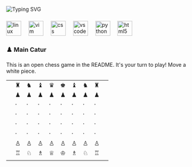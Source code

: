 <p align="left">
  <img src="https://readme-typing-svg.demolab.com?font=Fira+Code&size=22&pause=1200&color=14F195&width=550&lines=Selamat+Datang+di+GitHub+saya!;Calon+developer+yang+lagi+belajar;Python+%7C+CSS+%7C+HTML" alt="Typing SVG" />
</p>

###

<div align="left">
  <img src="https://cdn.jsdelivr.net/gh/devicons/devicon/icons/linux/linux-original.svg" height="40" alt="linux logo"  />
  <img width="12" />
  <img src="https://cdn.jsdelivr.net/gh/devicons/devicon/icons/vim/vim-original.svg" height="40" alt="vim logo"  />
  <img width="12" />
  <img src="https://cdn.jsdelivr.net/gh/devicons/devicon/icons/css3/css3-original.svg" height="40" alt="css logo"  />
  <img width="12" />
  <img src="https://cdn.jsdelivr.net/gh/devicons/devicon/icons/vscode/vscode-original.svg" height="40" alt="vscode logo"  />
  <img width="12" />
  <img src="https://cdn.jsdelivr.net/gh/devicons/devicon/icons/python/python-original.svg" height="40" alt="python logo"  />
  <img width="12" />
  <img src="https://cdn.jsdelivr.net/gh/devicons/devicon/icons/html5/html5-original.svg" height="40" alt="html5 logo"  />
</div>

###

<div align="center">
</div>

### ♟️ Main Catur

<!-- BEGIN CHESS BOARD -->
This is an open chess game in the README. It's your turn to play! Move a white piece.


|  |  |  |  |  |  |  |  |  |  |
|-----|---|---|---|---|---|---|---|---|-----|
|  | ♜ | ♞ | ♝ | ♛ | ♚ | ♝ | ♞ | ♜ |  |
|  | ♟ | ♟ | ♟ | ♟ | ♟ | ♟ | ♟ | ♟ |  |
|  | · | · | · | · | · | · | · | · |  |
|  | · | · | · | · | · | · | · | · |  |
|  | · | · | · | · | · | · | · | · |  |
|  | · | · | · | · | · | · | · | · |  |
|  | ♙ | ♙ | ♙ | ♙ | ♙ | ♙ | ♙ | ♙ |  |
|  | ♖ | ♘ | ♗ | ♕ | ♔ | ♗ | ♘ | ♖ |  |
|  |  |  |  |  |  |  |
